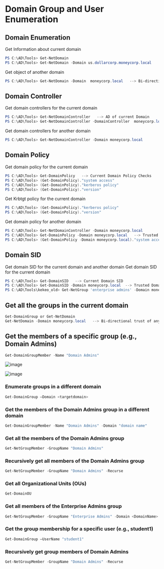 # Domain Group and User Enumeration
## Domain Enumeration

Get Information about current domain
```powershell
PS C:\AD\Tools> Get-NetDomain
PS C:\AD\Tools> Get-NetDomain -Domain us.dollarcorp.moneycorp.local
```
Get object of another domain
```powershell
PS C:\AD\Tools> Get-NetDomain -Domain  moneycorp.local   --> Bi-directional trust of any other domain
```

## Domain Controller
Get domain controllers for the current domain
```powershell
PS C:\AD\Tools> Get-NetDomainController   --> AD of current Domain
PS C:\AD\Tools> Get-NetDomainController -DomainController  moneycorp.local  -- trusted Forest Domain Controller
```
Get domain controllers for another domain
```powershell
PS C:\AD\Tools> Get-NetDomainController -Domain moneycorp.local
```

## Domain Policy
Get domain policy for the current domain
```powershell
PS C:\AD\Tools> Get-DomainPolicy   --> Current Domain Policy Checks
PS C:\AD\Tools> (Get-DomainPolicy)."system access"
PS C:\AD\Tools> (Get-DomainPolicy)."kerberos policy"
PS C:\AD\Tools> (Get-DomainPolicy)."version"

```
Get Krbtgt policy for the current domain
```powershell
PS C:\AD\Tools> (Get-DomainPolicy)."kerberos policy"
PS C:\AD\Tools> (Get-DomainPolicy)."version"
```
Get domain policy for another domain
```powershell
PS C:\AD\Tools> Get-NetDomainController -Domain moneycorp.local
PS C:\AD\Tools> Get-DomainPolicy -Domain moneycorp.local   --> Trusted Domain Policy Checks
PS C:\AD\Tools> (Get-DomainPolicy -Domain moneycorp.local)."system access"
```

## Domain SID
Get domain SID for the current domain and another domain
Get domain SID for the current domain
```powershell
PS C:\AD\Tools> Get-DomainSID   --> Current Domain SID 
PS C:\AD\Tools> Get-DomainSID -Domain moneycorp.local  --> Trusted Domain SID
PS C:\AD\Tools\kekeo_old> Get-NetGroup 'enterprise admins' -Domain moneycorp.local -FullData
```


## Get all the groups in the current domain
```powershell
Get-DomainGroup or Get-NetDomain
Get-NetDomain -Domain moneycorp.local   --> Bi-directional trust of any other domain
```

## Get the members of a specific group (e.g., Domain Admins)
```powershell
Get-DomainGroupMember -Name "Domain Admins"
```
![image](https://github.com/user-attachments/assets/5ba93be5-e1ee-4c3c-a178-ffca50c10a6e)

![image](https://github.com/user-attachments/assets/8a55927f-ee77-4471-8918-04f834f2146c)

### Enumerate groups in a different domain

```powershell
Get-DomainGroup –Domain <targetdomain>
```

### Get the members of the Domain Admins group in a different domain
```powershell
Get-DomainGroupMember -Name "Domain Admins" -Domain "domain name"
```

### Get all the members of the Domain Admins group
```powershell
Get-NetGroupMember -GroupName "Domain Admins"
```

### Recursively get all members of the Domain Admins group
```powershell
Get-NetGroupMember -GroupName "Domain Admins" -Recurse
```

### Get all Organizational Units (OUs)
```powershell
Get-DomainOU
```

### Get all members of the Enterprise Admins group
```powershell
Get-NetGroupMember -GroupName "Enterprise Admins" -Domain <DomainName>
```

### Get the group membership for a specific user (e.g., student1)
```powershell
Get-DomainGroup –UserName "student1"
```

### Recursively get group members of Domain Admins
```powershell
Get-NetGroupMember -GroupName "Domain Admins" -Recurse
```
